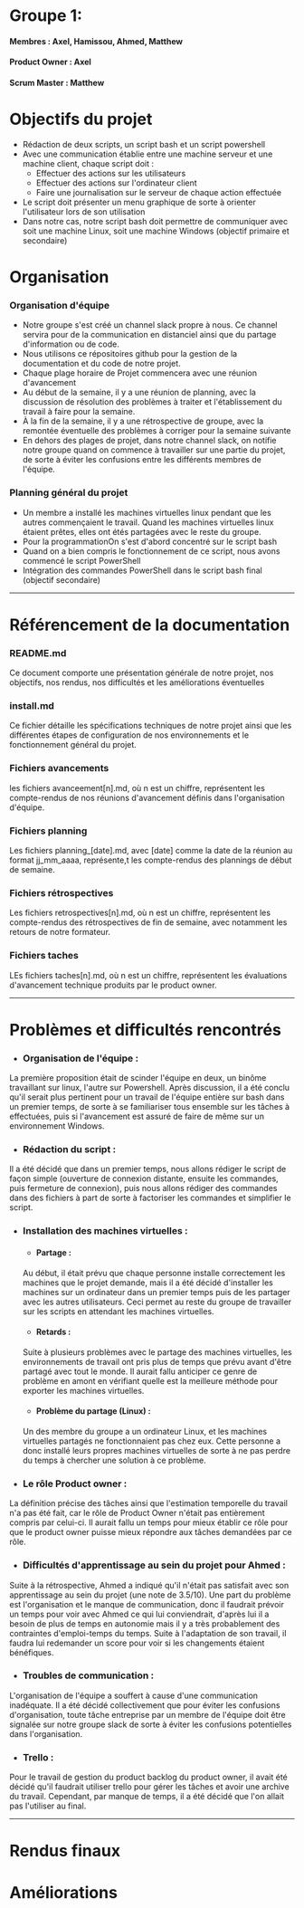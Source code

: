 # Groupe 1:
#### Membres : Axel, Hamissou, Ahmed, Matthew
#### Product Owner : Axel
#### Scrum Master : Matthew
# Objectifs du projet
- Rédaction de deux scripts, un script bash et un script powershell
- Avec une communication établie entre une machine serveur et une machine client, chaque script doit :
	- Effectuer des actions sur les utilisateurs
	- Effectuer des actions sur l'ordinateur client
	- Faire une journalisation sur le serveur de chaque action effectuée
- Le script doit présenter un menu graphique de sorte à orienter l'utilisateur lors de son utilisation
- Dans notre cas, notre script bash doit permettre de communiquer avec soit une machine Linux, soit une machine Windows (objectif primaire et secondaire)
# Organisation
### Organisation d'équipe
- Notre groupe s'est créé un channel slack propre à nous. Ce channel servira pour de la communication en distanciel ainsi que du partage d'information ou de code.
- Nous utilisons ce répositoires github pour la gestion de la documentation et du code de notre projet.
- Chaque plage horaire de Projet commencera avec une réunion d'avancement
- Au début de la semaine, il y a une réunion de planning, avec la discussion de résolution des problèmes à traiter et l'établissement du travail à faire pour la semaine.
- À la fin de la semaine, il y a une rétrospective de groupe, avec la remontée éventuelle des problèmes à corriger pour la semaine suivante
- En dehors des plages de projet, dans notre channel slack, on notifie notre groupe quand on commence à travailler sur une partie du projet, de sorte à éviter les confusions entre les différents membres de l'équipe.
### Planning général du projet
- Un membre a installé les machines virtuelles linux pendant que les autres commençaient le travail. Quand les machines virtuelles linux étaient prêtes, elles ont étés partagées avec le reste du groupe.
- Pour la programmationOn s'est d'abord concentré sur le script bash
- Quand on a bien compris le fonctionnement de ce script, nous avons commencé le script PowerShell
- Intégration des commandes PowerShell dans le script bash final (objectif secondaire)
____________________________________________________________________________________________________
# Référencement de la documentation
### README.md
Ce document comporte une présentation générale de notre projet, nos objectifs, nos rendus, nos difficultés et les améliorations éventuelles
### install.md
Ce fichier détaille les spécifications techniques de notre projet ainsi que les différentes étapes de configuration de nos environnements et le fonctionnement général du projet.
### Fichiers avancements
les fichiers avanceement[n].md, où n est un chiffre, représentent les compte-rendus de nos réunions d'avancement définis dans l'organisation d'équipe.
### Fichiers planning
Les fichiers planning_[date].md, avec [date] comme la date de la réunion au format jj_mm_aaaa, représente,t les compte-rendus des plannings de début de semaine.
### Fichiers rétrospectives
Les fichiers retrospectives[n].md, où n est un chiffre, représentent les compte-rendus des rétrospectives de fin de semaine, avec notamment les retours de notre formateur.
### Fichiers taches
LEs fichiers taches[n].md, où n est un chiffre, représentent les évaluations d'avancement technique produits par le product owner.
____________________________________________________________________________________________________
# Problèmes et difficultés rencontrés
- ### Organisation de l'équipe :
La première proposition était de scinder l'équipe en deux, un binôme travaillant sur linux, l'autre sur Powershell. Après discussion, il a été conclu qu'il serait plus pertinent pour un travail de l'équipe entière sur bash dans un premier temps, de sorte à se familiariser tous ensemble sur les tâches à effectuées, puis si l'avancement est assuré de faire de même sur un environnement Windows.
- ### Rédaction du script :
Il a été décidé que dans un premier temps, nous allons rédiger le script de façon simple (ouverture de connexion distante, ensuite les commandes, puis fermeture de connexion), puis nous allons rédiger des commandes dans des fichiers à part de sorte à factoriser les commandes et simplifier le script.
- ### Installation des machines virtuelles :
	- #### Partage :
   	Au début, il était prévu que chaque personne installe correctement les machines que le projet demande, mais il a été décidé d'installer les machines sur un ordinateur dans un premier temps puis de les partager avec les autres utilisateurs. Ceci permet au reste 	du groupe de travailler sur les scripts en attendant les machines virtuelles.
  	- #### Retards :
  	Suite à plusieurs problèmes avec le partage des machines virtuelles, les environnements de travail ont pris plus de temps que prévu avant d'être partagé avec tout le monde. Il aurait fallu anticiper ce genre de problème en amont en vérifiant quelle est la 	meilleure méthode pour exporter les machines virtuelles.
  	- #### Problème du partage (Linux) :
  	Un des membre du groupe a un ordinateur Linux, et les machines virtuelles partagés ne fonctionnaient pas chez eux. Cette personne a donc installé leurs propres machines virtuelles de sorte à ne pas perdre du temps à chercher une solution à ce problème.
- ### Le rôle Product owner :
La définition précise des tâches ainsi que l'estimation temporelle du travail n'a pas été fait, car le rôle de Product Owner n'était pas entièrement compris par celui-ci. Il aurait fallu un temps pour mieux établir ce rôle pour que le product owner puisse mieux répondre aux tâches demandées par ce rôle.
- ### Difficultés d'apprentissage au sein du projet pour Ahmed :
Suite à la rétrospective, Ahmed a indiqué qu'il n'était pas satisfait avec son apprentissage au sein du projet (une note de 3.5/10). Une part du problème est l'organisation et le manque de communication, donc il faudrait prévoir un temps pour voir avec Ahmed ce qui lui conviendrait, d'après lui il a besoin de plus de temps en autonomie mais il y a très probablement des contraintes d'emploi-temps du temps. Suite à l'adaptation de son travail, il faudra lui redemander un score pour voir si les changements étaient bénéfiques.
- ### Troubles de communication :
L'organisation de l'équipe a souffert à cause d'une communication inadéquate. Il a été décidé collectivement que pour éviter les confusions d'organisation, toute tâche entreprise par un membre de l'équipe doit être signalée sur notre groupe slack de sorte à éviter les confusions potentielles dans l'organisation.
- ### Trello :
Pour le travail de gestion du product backlog du product owner, il avait été décidé qu'il faudrait utiliser trello pour gérer les tâches et avoir une archive du travail. Cependant, par manque de temps, il a été décidé que l'on allait pas l'utiliser au final.
____________________________________________________________________________________________________
# Rendus finaux

# Améliorations

